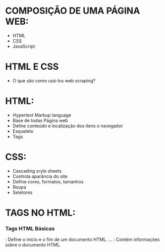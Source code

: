 # COMPOSIÇÃO DE UMA PÁGINA WEB:
- HTML
- CSS
- JavaScript

# HTML E CSS
- O que são como usá-los web scraping?

# HTML:
- Hypertext Markup language
- Base de todas Página web
- Deline conteúdo e localização dos itens o navegador
- Esqueleto
- Tags

# CSS:
- Cascading sryle sheets
- Controla aparância do site
- Define cores, formatos, tamanhos
- Roupa
- Seletores

# TAGS NO HTML:
### Tags HTML Básicas

<html>: Define o início e o fim de um documento HTML. <html>...</html>
<head>: Contém informações sobre o documento HTML.
<title>: Define o título do documento.
<body>: Contém o conteúdo visível do documento.
<h1> a <h6>: Define títulos de diferentes níveis.
<p>: Define um parágrafo de texto.
<a>: Define um hyperlink.
<img>: Define uma imagem.
 
<ul>: Define uma lista não ordenada.
<ol>: Define uma lista ordenada.
<li>: Define um item de lista em <ul> ou <ol>.
<table>: Define uma tabela.
<tr>: Define uma linha em uma tabela.
<th>: Define um cabeçalho de coluna em uma tabela.
<td>: Define uma célula de dados em uma tabela.
<div>: Define uma divisão ou seção em um documento HTML.
<span>: Define um trecho de texto dentro de um documento HTML.
<form>: Define um formulário HTML para entrada de dados do usuário.
<input>: Define um campo de entrada em um formulário.
<button>: Define um botão clicável.


# Comandos CSS comuns:

1. `color`: Define a cor do texto.
2. `font-family`: Define a família de fontes para o texto.
3. `font-size`: Define o tamanho da fonte.
4. `font-weight`: Define a espessura da fonte (por exemplo, normal, negrito).
5. `text-align`: Define o alinhamento horizontal do texto.
6. `text-decoration`: Define decorações de texto, como sublinhado ou tachado.
7. `line-height`: Define a altura da linha para o texto.
8. `background-color`: Define a cor de fundo de um elemento.
9. `background-image`: Define uma imagem de fundo para um elemento.
10. `background-size`: Define o tamanho da imagem de fundo.
11. `margin`: Define as margens externas de um elemento.
12. `padding`: Define o preenchimento interno de um elemento.
13. `border`: Define a borda de um elemento.
14. `border-radius`: Define o raio da borda de um elemento para criar cantos arredondados.
15. `width`: Define a largura de um elemento.
16. `height`: Define a altura de um elemento.
17. `display`: Define o tipo de exibição do elemento (por exemplo, `block`, `inline`, `inline-block`).
18. `position`: Define o método de posicionamento de um elemento (por exemplo, `static`, `relative`, `absolute`, `fixed`).
19. `top`, `bottom`, `left`, `right`: Define a posição de um elemento quando usado com posicionamento absoluto ou fixo.
20. `z-index`: Define a ordem de empilhamento de um elemento quando usado com posicionamento.


# Lista de seletores CSS comuns, juntamente com explicações sobre como eles funcionam:

1. **Seletores de Elemento**:
   - Exemplo: `p`
   - Descrição: Seleciona todos os elementos `<p>` no documento.

2. **Seletores de Classe**:
   - Exemplo: `.classe`
   - Descrição: Seleciona todos os elementos que têm a classe especificada. Por exemplo, `div.destaque` seleciona todas as `<div>` com a classe "destaque".

3. **Seletores de ID**:
   - Exemplo: `#id`
   - Descrição: Seleciona o elemento com o ID especificado. Por exemplo, `#cabecalho` seleciona o elemento com o ID "cabecalho".

4. **Seletores de Filho Direto**:
   - Exemplo: `elemento > filho`
   - Descrição: Seleciona todos os elementos filhos diretos de um elemento pai específico. Por exemplo, `ul > li` seleciona todos os elementos `<li>` que são filhos diretos de um `<ul>`.

5. **Seletores de Filho Descendente**:
   - Exemplo: `elemento filho`
   - Descrição: Seleciona todos os elementos filhos de um elemento pai específico, independentemente do nível de aninhamento. Por exemplo, `ul li` seleciona todos os elementos `<li>` dentro de um `<ul>`, independentemente de quão profundo eles estejam aninhados.

6. **Seletores de Atributo**:
   - Exemplo: `[atributo]`, `[atributo=valor]`
   - Descrição: Seleciona elementos com um atributo específico. `[atributo]` seleciona elementos que têm o atributo especificado, enquanto `[atributo=valor]` seleciona elementos que têm o atributo especificado com o valor correspondente.

7. **Seletores de Pseudo-classe**:
   - Exemplo: `:hover`, `:first-child`
   - Descrição: Seleciona elementos com base em um estado específico que não é representado pelo DOM. Por exemplo, `:hover` seleciona elementos quando o mouse está sobre eles, enquanto `:first-child` seleciona o primeiro filho de um elemento pai.

8. **Seletores de Pseudo-elemento**:
   - Exemplo: `::before`, `::after`
   - Descrição: Seleciona partes específicas de um elemento que não estão representadas pelo DOM. Por exemplo, `::before` insere conteúdo antes do conteúdo do elemento selecionado, enquanto `::after` insere conteúdo após o conteúdo do elemento selecionado.


